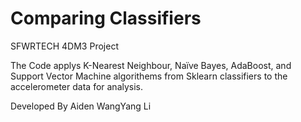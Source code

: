 # Comparing Classifiers
SFWRTECH 4DM3 Project

The Code applys K-Nearest Neighbour, Naïve Bayes, AdaBoost, and Support Vector Machine algorithems from Sklearn classifiers to the accelerometer data for analysis.

Developed By Aiden WangYang Li